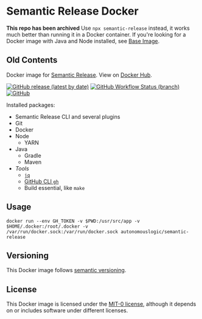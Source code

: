 # Semantic Release Docker

**This repo has been archived**
Use `npx semantic-release` instead, it works much better than running it in a Docker container.
If you're looking for a Docker image with Java and Node installed, see [Base Image](https://github.com/autonomouslogic/base-image).

## Old Contents

Docker image for [Semantic Release](https://github.com/semantic-release/semantic-release).
View on [Docker Hub](https://hub.docker.com/r/autonomouslogic/semantic-release).

[![GitHub release (latest by date)](https://img.shields.io/github/v/release/autonomouslogic/semantic-release-docker)](https://github.com/autonomouslogic/semantic-release-docker/releases)
[![GitHub Workflow Status (branch)](https://img.shields.io/github/actions/workflow/status/autonomouslogic/semantic-release-docker/build.yml?branch=main)](https://github.com/autonomouslogic/semantic-release-docker/actions)
[![GitHub](https://img.shields.io/github/license/autonomouslogic/semantic-release-docker)](https://spdx.org/licenses/MIT-0.html)

Installed packages:
* Semantic Release CLI and several plugins
* Git
* Docker
* Node
  * YARN
* Java
  * Gradle
  * Maven
* _Tools_
  * [`jq`](https://stedolan.github.io/jq/)
  * [GitHub CLI `gh`](https://cli.github.com/)
  * Build essential, like `make`

## Usage
```shell
docker run --env GH_TOKEN -v $PWD:/usr/src/app -v $HOME/.docker:/root/.docker -v /var/run/docker.sock:/var/run/docker.sock autonomouslogic/semantic-release
```

## Versioning
This Docker image follows [semantic versioning](https://semver.org/).

## License
This Docker image is licensed under the [MIT-0 license](https://spdx.org/licenses/MIT-0.html),
although it depends on or includes software under different licenses.
